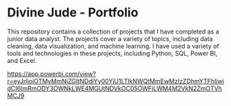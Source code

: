 # Divine Jude - Portfolio

This repository contains a collection of projects that I have completed as a junior data analyst. The projects cover a variety of topics, including data cleaning, data visualization, and machine learning. I have used a variety of tools and technologies in these projects, including Python, SQL, Power BI, and Excel.

https://app.powerbi.com/view?r=eyJrIjoiOTMyMmNjZGItNDdiYy00YjU1LTlkNWQtMmEwMzIzZDhmYTFhIiwidCI6ImRmODY3OWNkLWE4MGUtNDVkOC05OWFjLWM4M2VkN2ZmOTVhMCJ9
